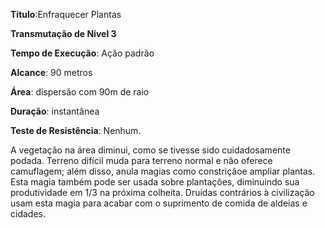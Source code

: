**Titulo**:Enfraquecer Plantas

**Transmutação de Nível 3**

**Tempo de Execução**: Ação padrão

**Alcance**: 90 metros

**Área**:  dispersão com 90m de raio

**Duração**: instantânea

**Teste de Resistência**: Nenhum.

A vegetação na área diminui, como se tivesse sido cuidadosamente podada. Terreno difícil muda para terreno normal e não oferece camuflagem; além disso, anula magias como constriçãoe ampliar plantas.
Esta magia também pode ser usada sobre plantações, diminuindo sua produtividade em 1/3 na próxima colheita. Druidas contrários à civilização usam esta magia  para acabar com o suprimento de comida 
de aldeias e cidades.
